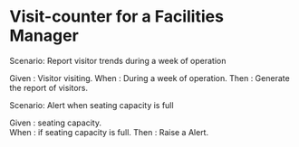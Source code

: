 # Visit-counter for a Facilities Manager

Scenario: Report visitor trends during a week of operation

  Given : Visitor visiting.
  When	: During a week of operation.
  Then  : Generate the report of visitors.

Scenario: Alert when seating capacity is full

  Given : seating capacity.  
  When	: if seating capacity is full. 
  Then	: Raise a Alert.
